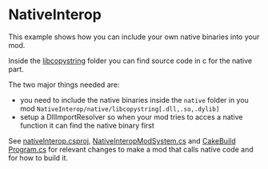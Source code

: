 # NativeInterop

This example shows how you can include your own native binaries into your mod.

Inside the [libcopystring](code_mods/NativeInterop/libcopystring) folder you can find source code in c for the native part.


The two major things needed are:
- you need to include the native binaries inside the `native` folder in you mod
    `NativeInterop/native/libcopystring[.dll,.so,.dylib]`
- setup a DllImportResolver so when your mod tries to acces a native function it can find the native binary first

See [nativeInterop.csproj](code_mods/NativeInterop/nativeInterop/nativeInterop.csproj), [NativeInteropModSystem.cs](code_mods/NativeInterop/nativeInterop/NativeInteropModSystem.cs) and [CakeBuild Program.cs](code_mods/NativeInterop/CakeBuild/Program.cs) for relevant changes to make a mod that calls native code and for how to build it.